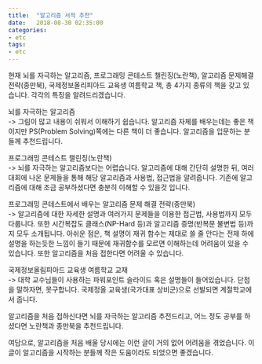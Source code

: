 ```yaml
---
title:  "알고리즘 서적 추천"
date:   2018-08-30 02:35:00
categories:
- etc
tags:
- etc
---
```


현재 뇌를 자극하는 알고리즘, 프로그래밍 콘테스트 챌린징(노란책), 알고리즘 문제해결전략(종만북), 국제정보올리피아드 교육생 여름학교 책, 총 4가지 종류의 책을 갖고 있습니다. 각각의 특징을 알려드리겠습니다.<br>

뇌를 자극하는 알고리즘<br>
-&gt; 그림이 많고 내용이 쉬워서 이해하기 쉽습니다. 알고리즘 자체를 배우는데는 좋은 책이지만 PS(Problem Solving)쪽에는 다른 책이 더 좋습니다. 알고리즘을 입문하는 분들께 추천드립니다.

프로그래밍 콘테스트 챌린징(노란책)<br>
-&gt; 뇌를 자극하는 알고리즘보다는 어렵습니다. 알고리즘에 대해 간단히 설명한 뒤, 여러 대회에 나온 문제들을 통해 해당 알고리즘과 사용법, 접근법을 알려줍니다. 기존에 알고리즘에 대해 조금 공부하셨다면 충분히 이해할 수 있을것 입니다.

프로그래밍 콘테스트에서 배우는 알고리즘 문제 해결 전략(종만북)<br>
-&gt; 알고리즘에 대한 자세한 설명과 여러가지 문제들을 이용한 접근법, 사용법까지 모두 다룹니다. 또한 시간복잡도 클래스(NP-Hard 등)과 알고리즘 증명(반복문 불변법 등)까지 모두 소개됩니다. 아쉬운 점은, 책 설명이 재귀 함수는 제대로 쓸 줄 안다는 전제 하에 설명을 하는듯한 느낌이 들기 때문에 재귀함수를 모르면 이해하는데 어려움이 있을 수 있습니다. 또한 알고리즘을 처음 접한다면 어려울 수 있습니다.

국제정보올림피아드 교육생 여름학교 교재<br>
-&gt; 대학 교수님들이 사용하는 파워포인트 슬라이드 혹은 설명들이 들어있습니다. 단점을 말하자면, 못구합니다. 국제정올 교육생(국가대표 상비군)으로 선발되면 계절학교에서 줍니다.

알고리즘을 처음 접하신다면 뇌를 자극하는 알고리즘 추전드리고, 어느 정도 공부를 하셨다면 노란책과 종만북을 추천드립니다.

여담으로, 알고리즘을 처음 배울 당시에는 이런 글이 거의 없어 어려움을 겪었습니다. 이 글이 알고리즘을 시작하는 분들께 작은 도움이라도 되었으면 좋겠습니다.
